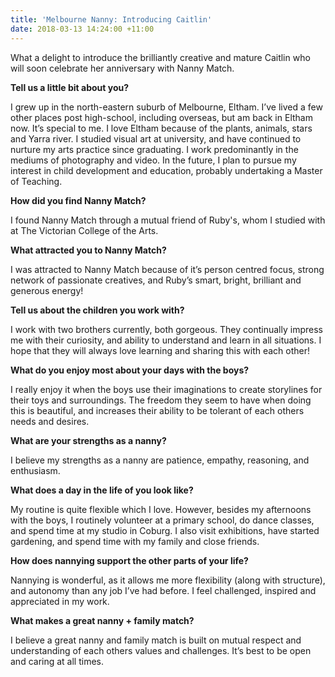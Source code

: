 ```yaml
---
title: 'Melbourne Nanny: Introducing Caitlin'
date: 2018-03-13 14:24:00 +11:00
---
```


What a delight to introduce the brilliantly creative and mature Caitlin who will soon celebrate her anniversary with Nanny Match. 

**Tell us a little bit about you?**

I grew up in the north-eastern suburb of Melbourne, Eltham. I’ve lived a few other places post high-school, including overseas, but am back in Eltham now. It’s special to me. I love Eltham because of the plants, animals, stars and Yarra river. I studied visual art at university, and have continued to nurture my arts practice since graduating. I work predominantly in the mediums of photography and video. In the future, I plan to pursue my interest in child development and education, probably undertaking a Master of Teaching.

**How did you find Nanny Match?** 

I found Nanny Match through a mutual friend of Ruby's, whom I studied with at The Victorian College of the Arts.

**What attracted you to Nanny Match?** 

I was attracted to Nanny Match because of it’s person centred focus, strong network of passionate creatives, and Ruby’s smart, bright, brilliant and generous energy! 

**Tell us about the children you work with?**

I work with two brothers currently, both gorgeous. They continually impress me with their curiosity, and ability to understand and learn in all situations. I hope that they will always love learning and sharing this with each other!

**What do you enjoy most about your days with the boys?** 

I really enjoy it when the boys use their imaginations to create storylines for their toys and surroundings. The freedom they seem to have when doing this is beautiful, and increases their ability to be tolerant of each others needs and desires.

**What are your strengths as a nanny?** 

I believe my strengths as a nanny are patience, empathy, reasoning, and enthusiasm. 

**What does a day in the life of you look like?** 

My routine is quite flexible which I love. However, besides my afternoons with the boys, I routinely volunteer at a primary school, do dance classes, and spend time at my studio in Coburg. I also visit exhibitions, have started gardening, and spend time with my family and close friends. 

**How does nannying support the other parts of your life?** 

Nannying is wonderful, as it allows me more flexibility (along with structure), and autonomy than any job I’ve had before. I feel challenged, inspired and appreciated in my work.

**What makes a great nanny + family match?** 

I believe a great nanny and family match is built on mutual respect and understanding of each others values and challenges. It’s best to be open and caring at all times.